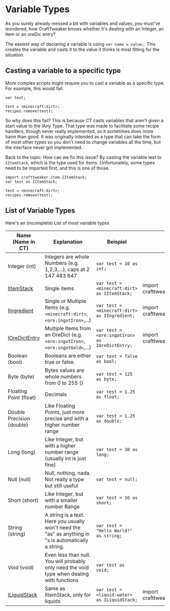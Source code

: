 # Variable Types

As you surely already messed a bit with variables and values, you must've wondered, how CraftTweaker knows whether it's dealing with an Integer, an Item or an oreDic entry?

The easiest way of declaring a variable is using ```var name = value;```. This creates the variable and casts it to the value it thinks is most fitting for the situation.

## Casting a variable to a specific type

More complex scripts might require you to cast a variable as a specific type. For example, this would fail:

    var test;
    
    test = <minecraft:dirt>;
    recipes.remove(test);
    

So why does this fail? This is because CT casts variables that aren't given a start value to the IAny Type. That type was made to facilitate some recipe handlers, though never really implemented, so it sometimes does more harm than good. It was originally intended as a type that can take the form of most other types so you don't need to change variables all the time, but the interface never got implemented.

Back to the topic: How can we fix this issue? By casting the variable test to ```IItemStack```, which is the type used for items. Unfortunately, some types need to be imported first, and this is one of those.

    import crafttweaker.item.IItemStack;
    var test as IItemStack;
    
    test = <minecraft:dirt>;
    recipes.remove(test);
    

## List of Variable Types

Here's an (incomplete) List of most variable types

| Name (Name in CT)                                   | Explanation                                                                                           | Beispiel                                             | Import                                    |
| --------------------------------------------------- | ----------------------------------------------------------------------------------------------------- | ---------------------------------------------------- | ----------------------------------------- |
| Integer (int)                                       | Integers are whole Numbers (e.g. 1,2,3,...), caps at 2 147 483 647                                    | `var test = 10 as int;`                              |                                           |
| [IItemStack](/Vanilla/Items/IItemStack/)            | Single items                                                                                          | `var test = <minecraft:dirt> as IItemStack;`   | import crafttweaker.item.IItemStack;      |
| [IIngredient](/Vanilla/Variable_Types/IIngredient/) | Single or Multiple Items (e.g. `<minecraft:dirt>`, `<ore:ingotIron>`,...)                 | `var test = <minecraft:dirt> as IIngredient;`  | import crafttweaker.item.IIngredient;     |
| [IOreDictEntry](/Vanilla/OreDict/IOreDictEntry/)    | Multiple Items from an OreDict (e.g. `<ore:ingotIron>`, `<ore:ingotGold>`,...)            | `var test = <ore:ingotIron> as IOreDictEntry;` | import crafttweaker.oredict.IOreDictEntry |
| Boolean (bool)                                      | Booleans are either true or false.                                                                    | `var test = false as bool;`                          |                                           |
| Byte (byte)                                         | Bytes values are whole numbers from 0 to 255 ()                                                       | `var test = 125 as byte;`                            |                                           |
| Floating Point (float)                              | Decimals                                                                                              | `var test = 1.25 as float;`                          |                                           |
| Double Precision (double)                           | Like Floating Points, just more precise and with a higher number range                                | `var test = 1.25 as double;`                         |                                           |
| Long (long)                                         | Like Integer, but with a higher number range (usually int is just fine)                               | `var test = 30 as long;`                             |                                           |
| Null (null)                                         | Null, nothing, nada. Not really a type but still useful                                               | `var test = null;`                                   |                                           |
| Short (short)                                       | Like Integer, but with a smaller number Range                                                         | `var test = 16 as short;`                            |                                           |
| String (string)                                     | A string is a text. Here you usually won't need the "as" as anything in "s is automatically a string. | `var test = "Hello World!" as string;`               |                                           |
| Void (void)                                         | Even less than null. You will probably only need the void type when dealing with functions            | `var test as void;`                                  |                                           |
| [ILiquidStack](/Vanilla/Liquids/ILiquidStack/)      | Same as IItemStack, only for liquids                                                                  | `var test = <liquid:water> as ILiquidStack;`   | import crafttweaker.liquid.ILiquidStack;  |